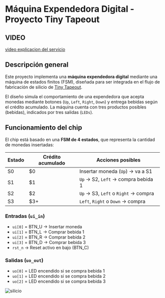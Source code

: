 # Máquina Expendedora Digital - Proyecto Tiny Tapeout

## VIDEO 
[video explicacion del servicio ](https://youtu.be/S-Epb8QCvI4)

##  Descripción general

Este proyecto implementa una **máquina expendedora digital** mediante una máquina de estados finitos (FSM), diseñada para ser integrada en el flujo de fabricación de silicio de [Tiny Tapeout](https://tinytapeout.com/). 

El diseño simula el comportamiento de una expendedora que acepta monedas mediante botones (`Up`, `Left`, `Right`, `Down`) y entrega bebidas según el crédito acumulado. La máquina cuenta con tres productos posibles (bebidas), indicados por tres salidas (`LEDs`).

##  Funcionamiento del chip

El chip está basado en una **FSM de 4 estados**, que representa la cantidad de monedas insertadas:

| Estado | Crédito acumulado | Acciones posibles                      |
|--------|-------------------|----------------------------------------|
| S0     | $0                | Insertar moneda (`Up`) → va a S1       |
| S1     | $1                | `Up` → S2, `Left` → compra bebida 1    |
| S2     | $2                | `Up` → S3, `Left` o `Right` → compra   |
| S3     | $3+               | `Left`, `Right` o `Down` → compra      |

###  Entradas (`ui_in`)
- `ui[0]` = BTN_U → Insertar moneda
- `ui[1]` = BTN_L → Comprar bebida 1
- `ui[2]` = BTN_R → Comprar bebida 2
- `ui[3]` = BTN_D → Comprar bebida 3
- `rst_n`  → Reset activo en bajo (BTN_C)

###  Salidas (`uo_out`)
- `uo[0]` = LED encendido si se compra bebida 1
- `uo[1]` = LED encendido si se compra bebida 2
- `uo[2]` = LED encendido si se compra bebida 3

![silicio](https://github.com/GIRONBR/maquina_expendedora.github.io/blob/main/chip.png?raw=true)


